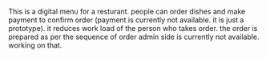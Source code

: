 This is a digital menu for a resturant.
people can order dishes and make payment to confirm order (payment is currently not available. it is just a prototype).
it reduces work load of the person who takes order.
the order is prepared as per the sequence of order
admin side is currently not available. working on that.